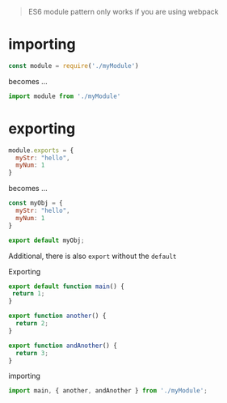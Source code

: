 > ES6 module pattern only works if you are using webpack

# importing

```js
const module = require('./myModule')
```

becomes ...

```js
import module from './myModule'
```

# exporting 

```js
module.exports = {
  myStr: "hello",
  myNum: 1
}
```

becomes ...

```js
const myObj = {
  myStr: "hello",
  myNum: 1
}

export default myObj;
```

Additional, there is also `export` without the `default`

Exporting
```js
export default function main() {
 return 1;
}

export function another() {
  return 2;
}

export function andAnother() {
  return 3;
}
```

importing
```js
import main, { another, andAnother } from './myModule';
```

